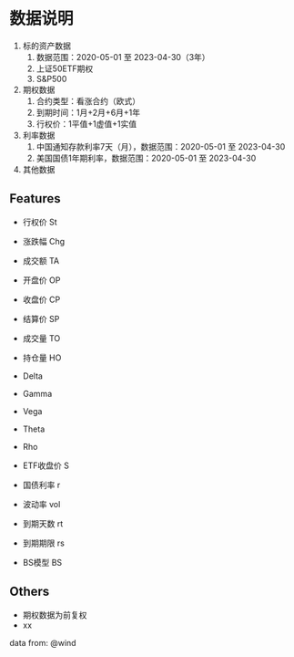 # 数据说明
1. 标的资产数据
   1. 数据范围：2020-05-01 至 2023-04-30（3年）
   2. 上证50ETF期权
   3. S&P500
2. 期权数据
   1. 合约类型：看涨合约（欧式）
   2. 到期时间：1月+2月+6月+1年
   3. 行权价：1平值+1虚值+1实值
3. 利率数据
   1. 中国通知存款利率7天（月），数据范围：2020-05-01 至 2023-04-30
   2. 美国国债1年期利率，数据范围：2020-05-01 至 2023-04-30
4. 其他数据


## Features
- 行权价 St
- 涨跌幅 Chg
- 成交额 TA
- 开盘价 OP
- 收盘价 CP
- 结算价 SP
- 成交量 TO
- 持仓量 HO
- Delta
- Gamma
- Vega
- Theta
- Rho


- ETF收盘价 S
- 国债利率 r
- 波动率 vol
- 到期天数 rt
- 到期期限 rs
- BS模型 BS



## Others
- 期权数据为前复权
- xx



data from: @wind

